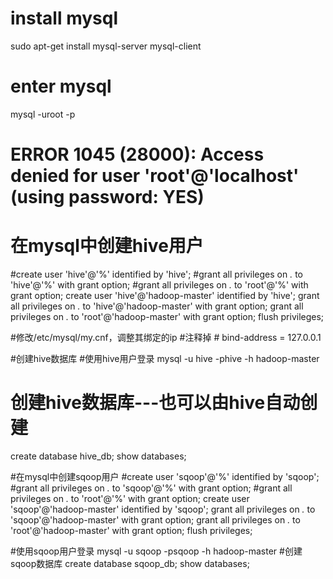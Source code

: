 # install mysql
sudo apt-get install mysql-server mysql-client

# enter mysql
mysql -uroot -p 
# ERROR 1045 (28000): Access denied for user 'root'@'localhost' (using password: YES)


# 在mysql中创建hive用户
#create user 'hive'@'%' identified by 'hive';
#grant all privileges on *.* to 'hive'@'%' with grant option;
#grant all privileges on *.* to 'root'@'%' with grant option;
create user 'hive'@'hadoop-master' identified by 'hive';
grant all privileges on *.* to 'hive'@'hadoop-master' with grant option;
grant all privileges on *.* to 'root'@'hadoop-master' with grant option;
flush privileges;

#修改/etc/mysql/my.cnf，调整其绑定的ip
#注释掉 # bind-address = 127.0.0.1

#创建hive数据库
#使用hive用户登录
mysql -u hive -phive -h hadoop-master
# 创建hive数据库---也可以由hive自动创建
create database hive_db;
show databases;

#在mysql中创建sqoop用户
#create user 'sqoop'@'%' identified by 'sqoop';
#grant all privileges on *.* to 'sqoop'@'%' with grant option;
#grant all privileges on *.* to 'root'@'%' with grant option;
create user 'sqoop'@'hadoop-master' identified by 'sqoop';
grant all privileges on *.* to 'sqoop'@'hadoop-master' with grant option;
grant all privileges on *.* to 'root'@'hadoop-master' with grant option;
flush privileges;

#使用sqoop用户登录
mysql -u sqoop -psqoop -h hadoop-master
#创建sqoop数据库
create database sqoop_db;
show databases;



